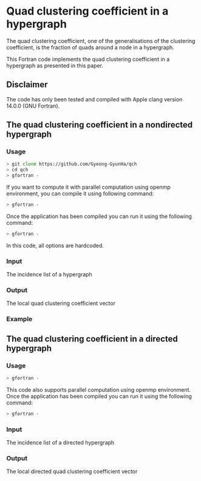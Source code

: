 # Quad clustering coefficient in a hypergraph
The quad clustering coefficient, one of the generalisations of the clustering coefficient, is the fraction of quads around a node in a hypergraph.

This Fortran code implements the quad clustering coefficient in a hypergraph as presented in this paper.

## Disclaimer
The code has only been tested and compiled with Apple clang version 14.0.0 (GNU Fortran).

## The quad clustering coefficient in a nondirected hypergraph

### Usage
```zsh
> git clone https://github.com/Gyeong-GyunHa/qch
> cd qch
> gfortran -
```

If you want to compute it with parallel computation using openmp environment, you can compile it using following command:
```zsh
> gfortran -
```

Once the application has been compiled you can run it using the following command:
```zsh
> gfortran -
```

In this code, all options are hardcoded.

### Input
The incidence list of a hypergraph

### Output
The local quad clustering coefficient vector

### Example



## The quad clustering coefficient in a directed hypergraph

### Usage
```zsh
> gfortran -
```

This code also supports parallel computation using openmp environment.
Once the application has been compiled you can run it using the following command:
```zsh
> gfortran -
```

### Input
The incidence list of a directed hypergraph

### Output
The local directed quad clustering coefficient vector





